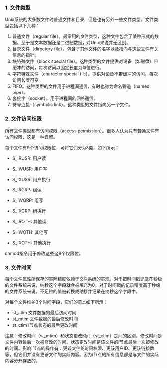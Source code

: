 ### 1. 文件类型
Unix系统的大多数文件时普通文件和目录，但是也有另外一些文件类型，文件类型包括以下几种：
1. 普通文件（regular file）。最常用的文件类型，这种文件包含了某种形式的数据。至于是文本数据还是二进制数据，对Unix来说并无区别。
2. 目录文件（directory file）。包含了其他文件的名字以及指向与这些文件有关信息的指针。
3. 块特殊文件（block special file）。这种类型的文件提供对设备（如磁盘）带缓冲的访问，每次访问以固定长度为单位进行。
4. 字符特殊文件（character special file）。提供对设备不带缓冲的访问，每次访问长度可变。
5. FIFO。这种类型的文件用于进程间通信，有时也称为命名管道（named pipe）。
6. 套接字（socket）。用于进程间的网络通信。
7. 符号连接（symbolic link）。这种类型的文件指向另一个文件。

### 2. 文件访问权限
所有文件类型都有访问权限（access permission）。很多人认为只有普通文件有访问权限，这是一种误解。

每个文件有9个访问权限位，可将它们分为3类，如下所示：

+ S_IRUSR: 用户读
+ S_IWUSR: 用户写
+ S_IXUSR: 用户执行

+ S_IRGRP: 组读
+ S_IWGRP: 组写
+ S_IXGRP: 组执行

+ S_IROTH: 其他读
+ S_IWOTH: 其他写
+ S_IXOTH: 其他执行

chmod指令用于修改这些这9个权限位。

### 3. 文件时间
每个文件属性所保存的实际精度依赖于文件系统的实现。对于把时间戳记录在秒级的文件系统来说，纳秒这个字段就会被填充为0。对于时间戳的记录精度高于秒级的文件系统来说，不足秒的值被转换成纳秒并记录在纳秒这个字段中。

对每个文件维护3个时间字段，它们的意义如下所示：
+ st_atim   文件数据的最后访问时间
+ st_mtim   文件数据的最后修改时间
+ st_ctim   i节点状态的最后更改时间

注意：修改时间（st_mtim）和状态更改时间（st_ctim）之间的区别。修改时间是文件内容最后一次被修改的时间。状态更改时间是该文件的i节点最后一次被修改的时间。影响i节点的操作有：更该文件的访问权限、更该用户ID、更该链接数等，但它们并没有更该文件的实际内容。因为i节点的所有信息都是与文件的实际内容分开存放的。